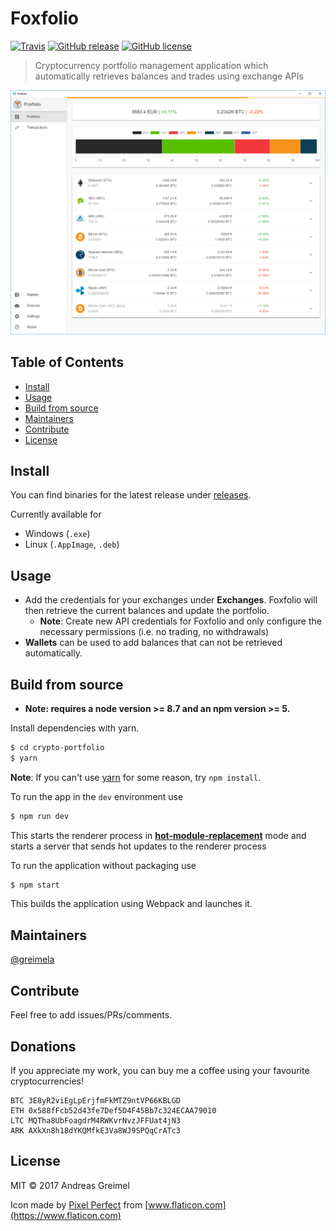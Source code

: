 # Foxfolio

[![Travis](https://img.shields.io/travis/foxfolio/foxfolio-desktop/master.svg?style=flat-square)](https://travis-ci.org/foxfolio/foxfolio-desktop)
[![GitHub release](https://img.shields.io/github/release/foxfolio/foxfolio-desktop/all.svg?style=flat-square)](https://github.com/foxfolio/foxfolio-desktop/releases)
[![GitHub license](https://img.shields.io/badge/License-MIT-blue.svg?style=flat-square)](https://github.com/foxfolio/foxfolio-desktop)

> Cryptocurrency portfolio management application which automatically retrieves balances and trades using exchange APIs

![Foxfolio screenshot](resources/screenshots/foxfolio.png?raw=true)

## Table of Contents

- [Install](#install)
- [Usage](#usage)
- [Build from source](#build-from-source)
- [Maintainers](#maintainers)
- [Contribute](#contribute)
- [License](#license)


## Install

You can find binaries for the latest release under [releases](https://github.com/foxfolio/foxfolio-desktop/releases).

Currently available for
- Windows (`.exe`)
- Linux (`.AppImage`, `.deb`)

## Usage

- Add the credentials for your exchanges under **Exchanges**. 
Foxfolio will then retrieve the current balances and update the portfolio.
  - **Note**: Create new API credentials for Foxfolio and only configure the necessary permissions (i.e. no trading, no withdrawals)
- **Wallets** can be used to add balances that can not be retrieved automatically.


## Build from source

* **Note: requires a node version >= 8.7 and an npm version >= 5.**

Install dependencies with yarn.

```bash
$ cd crypto-portfolio
$ yarn
```
**Note**: If you can't use [yarn](https://github.com/yarnpkg/yarn) for some reason, try `npm install`.

To run the app in the `dev` environment use

```bash
$ npm run dev
```

This starts the renderer process in [**hot-module-replacement**](https://webpack.js.org/guides/hmr-react/) mode and starts a server that sends hot updates to the renderer process

To run the application without packaging use

```bash
$ npm start
```

This builds the application using Webpack and launches it.

## Maintainers

[@greimela](https://github.com/greimela)

## Contribute
Feel free to add issues/PRs/comments.

## Donations
If you appreciate my work, you can buy me a coffee using your favourite cryptocurrencies! 

```
BTC 3E8yR2viEgLpErjfmFkMTZ9ntVP66KBLGD
ETH 0x588fFcb52d43fe7Def5D4F45Bb7c324ECAA79010
LTC MQTha8UbFoagdrM4RWKvrNvzJFFUat4jN3
ARK AXkXn8h18dYKQMfkE3Va8WJ9SPQqCrATc3
```
## License

MIT © 2017 Andreas Greimel

Icon made by [Pixel Perfect](https://www.flaticon.com/authors/pixel-perfect) from [www.flaticon.com](https://www.flaticon.com)
